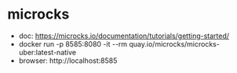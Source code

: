 # microcks
- doc: https://microcks.io/documentation/tutorials/getting-started/
- docker run -p 8585:8080 -it --rm quay.io/microcks/microcks-uber:latest-native 
- browser: http://localhost:8585
